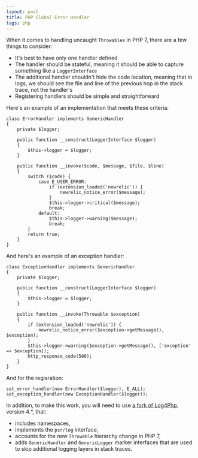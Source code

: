 ```yaml
---
layout: post
title: PHP Global Error Handler
tags: php
---
```


When it comes to handling uncaught `Throwables` in PHP 7, there are a few things to consider:

- It's best to have only one handler defined
- The handler should be stateful, meaning it should be able to capture something like a `LoggerInterface`
- The additional handler shouldn't hide the code location, meaning that in logs, we should see the file and line of the previous hop in the stack trace, not the handler's
- Registering handlers should be simple and straightforward

Here's an example of an implementation that meets these criteria:

```
class ErrorHandler implements GenericHandler
{
    private $logger;

    public function __construct(LoggerInterface $logger)
    {
        $this->logger = $logger;
    }

    public function __invoke($code, $message, $file, $line)
    {
        switch ($code) {
            case E_USER_ERROR:
                if (extension_loaded('newrelic')) {
                    newrelic_notice_error($message);
                }
                $this->logger->critical($message);
                break;
            default:
                $this->logger->warning($message);
                break;
        }
        return true;
    }
}
```

And here's an example of an exception handler:

```
class ExceptionHandler implements GenericHandler
{
    private $logger;

    public function __construct(LoggerInterface $logger)
    {
        $this->logger = $logger;
    }

    public function __invoke(Throwable $exception)
    {
        if (extension_loaded('newrelic')) {
            newrelic_notice_error($exception->getMessage(), $exception);
        }
        $this->logger->warning($exception->getMessage(), ['exception' => $exception]);
        http_response_code(500);
    }
}
```

And for the regisration:

```
set_error_handler(new ErrorHandler($logger), E_ALL);
set_exception_handler(new ExceptionHandler($logger));
```
In addition, to make this work, you will need to use [a fork of Log4Php](https://packagist.org/packages/vasily-kartashov/log4php), version 4.*, that:

- includes namespaces,
- implements the `psr/log` interface,
- accounts for the new `Throwable` hierarchy change in PHP 7,
- adds `GenericHandler` and `GenericLogger` marker interfaces that are used to skip additional logging layers in stack traces.
